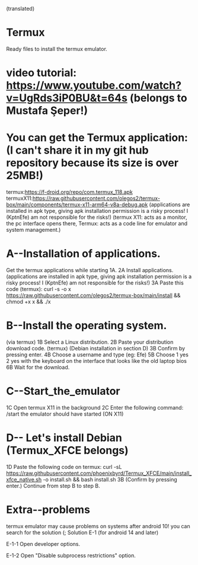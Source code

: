 (translated)

# Termux
Ready files to install the termux emulator.

# video tutorial: https://www.youtube.com/watch?v=UgRds3iP0BU&t=64s (belongs to Mustafa Şeper!)

# You can get the Termux application: (I can't share it in my git hub repository because its size is over 25MB!)
termux:https://f-droid.org/repo/com.termux_118.apk termuxX11:https://raw.githubusercontent.com/olegos2/termux-box/main/components/termux-x11-arm64-v8a-debug.apk
(applications are installed in apk type, giving apk installation permission is a risky process! I (KptnEfe) am not responsible for the risks!)
(termux X11: acts as a monitor, the pc interface opens there, Termux: acts as a code line for emulator and system management.)

# A--Installation of applications.

Get the termux applications while starting 1A.
2A Install applications. (applications are installed in apk type, giving apk installation permission is a risky process! I (KptnEfe) am not responsible for the risks!)
3A Paste this code (termux): curl -s -o x https://raw.githubusercontent.com/olegos2/termux-box/main/install && chmod +x x && ./x

# B--Install the operating system.
(via termux)
1B Select a Linux distribution.
2B Paste your distribution download code. (termux) (Debian installation in section D)
3B Confirm by pressing enter.
4B Choose a username and type (eg: Efe)
5B Choose 1 yes 2 yes with the keyboard on the interface that looks like the old laptop bios
6B Wait for the download.

# C--Start_the_emulator

1C Open termux X11 in the background
2C Enter the following command: /start
the emulator should have started (ON X11)

# D-- Let's install Debian (Termux_XFCE belongs)
1D Paste the following code on termux: curl -sL https://raw.githubusercontent.com/phoenixbyrd/Termux_XFCE/main/install_xfce_native.sh -o install.sh && bash install.sh
3B (Confirm by pressing enter.) Continue from step B to step B.

# Extra--problems
termux emulator may cause problems on systems after android 10! you can search for the solution (;
Solution E-1 (for android 14 and later)

E-1-1 Open developer options.

E-1-2 Open "Disable subprocess restrictions" option.
